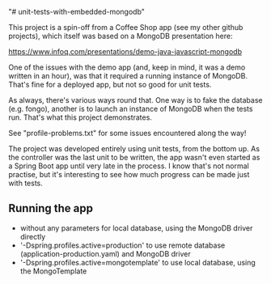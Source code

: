 "# unit-tests-with-embedded-mongodb" 

This project is a spin-off from a Coffee Shop app (see my other github projects), which itself was based on a MongoDB presentation here:

https://www.infoq.com/presentations/demo-java-javascript-mongodb

One of the issues with the demo app (and, keep in mind, it was a demo written in an hour), 
was that it required a running instance of MongoDB. That's fine for a deployed app, but not
so good for unit tests. 

As always, there's various ways round that. One way is to fake the database (e.g. fongo),
another is to launch an instance of MongoDB when the tests run. That's what this project demonstrates. 

See "profile-problems.txt" for some issues encountered along the way!

The project was developed entirely using unit tests, from the bottom up. As the controller was the last unit to
be written, the app wasn't even started as a Spring Boot app until very late in the process. I know that's not
normal practise, but it's interesting to see how much progress can be made just with tests.

Running the app
---------------

- without any parameters for local database, using the MongoDB driver directly
- '-Dspring.profiles.active=production' to use remote database (application-production.yaml) and MongoDB driver
- '-Dspring.profiles.active=mongotemplate' to use local database, using the MongoTemplate